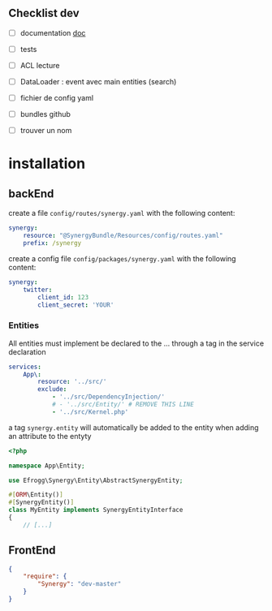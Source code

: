 ## Checklist dev
- [ ] documentation [doc](documentation/index.md) 
- [ ] tests
- [ ] ACL lecture
- [ ] DataLoader : event avec main entities (search)
- [ ] fichier de config yaml
- [ ] bundles github
- [ ] trouver un nom


# installation
## backEnd
create a file `config/routes/synergy.yaml` with the following content:
```yaml
synergy:
    resource: "@SynergyBundle/Resources/config/routes.yaml"
    prefix: /synergy
```

create a config file `config/packages/synergy.yaml` with the following content:
```yaml
synergy:
    twitter:
        client_id: 123
        client_secret: 'YOUR'
```

### Entities
All entities must implement be declared to the ... through a tag in the service declaration
```yaml
services:
    App\:
        resource: '../src/'
        exclude:
            - '../src/DependencyInjection/'
            # - '../src/Entity/' # REMOVE THIS LINE
            - '../src/Kernel.php'
```

a tag `synergy.entity` will automatically be added to the entity when adding an attribute to the entyty
```php
<?php

namespace App\Entity;

use Efrogg\Synergy\Entity\AbstractSynergyEntity;

#[ORM\Entity()]
#[SynergyEntity()]
class MyEntity implements SynergyEntityInterface
{
    // [...]
```

## FrontEnd
```json
{
    "require": {
        "Synergy": "dev-master"
    }
}
```

```javascript
